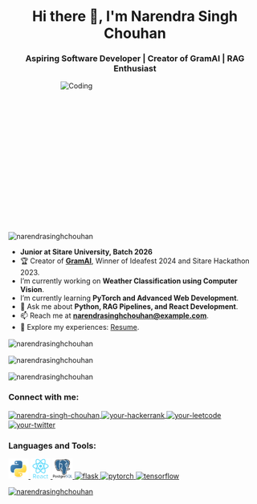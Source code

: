 <h1 align="center">Hi there 👋, I'm Narendra Singh Chouhan</h1>
<h3 align="center">Aspiring Software Developer | Creator of GramAI | RAG Enthusiast</h3>

<img align="right" alt="Coding" src="https://camo.githubusercontent.com/5119ee303e5e49cdf23def653b737bede0da49a859a34714d62d9ab518afbbb2/68747470733a2f2f63646e2e6472696262626c652e636f6d2f75736572732f313136323037372f73637265656e73686f74732f333834383931342f70726f6772616d6d65722e676966" style="display: inline-block; width: 400px; height: 300px;">

<p align="left"> 
  <img src="https://komarev.com/ghpvc/?username=narendrasinghchouhan&label=Profile%20views&color=0e75b6&style=flat" alt="narendrasinghchouhan" /> 
</p>

- **Junior at Sitare University, Batch 2026**
- 🏆 Creator of **[GramAI](https://github.com/your-repo-link)**, Winner of Ideafest 2024 and Sitare Hackathon 2023.
- I’m currently working on **Weather Classification using Computer Vision**.
- I’m currently learning **PyTorch and Advanced Web Development**.
- 💬 Ask me about **Python, RAG Pipelines, and React Development**.
- 📫 Reach me at **narendrasinghchouhan@example.com**.
- 📄 Explore my experiences: <a href="https://your-resume-link" target="_blank" rel="noopener noreferrer">Resume</a>.

<p><img align="center" src="https://github-readme-stats.vercel.app/api/top-langs?username=narendrasinghchouhan&show_icons=true&locale=en&layout=compact" alt="narendrasinghchouhan" /></p>

<p><img align="center" src="https://github-readme-stats.vercel.app/api?username=narendrasinghchouhan&show_icons=true&locale=en" alt="narendrasinghchouhan" /></p>

<p><img align="center" src="https://github-readme-streak-stats.herokuapp.com/?user=narendrasinghchouhan&" alt="narendrasinghchouhan" /></p>

<h3 align="left">Connect with me:</h3>
<p align="left">
  <a href="https://linkedin.com/in/narendra-singh-chouhan" target="blank">
    <img align="center" src="https://raw.githubusercontent.com/rahuldkjain/github-profile-readme-generator/master/src/images/icons/Social/linked-in-alt.svg" alt="narendra-singh-chouhan" height="30" width="40" />
  </a>
  <a href="https://www.hackerrank.com/your-hackerrank" target="blank">
    <img align="center" src="https://raw.githubusercontent.com/rahuldkjain/github-profile-readme-generator/master/src/images/icons/Social/hackerrank.svg" alt="your-hackerrank" height="30" width="40" />
  </a>
  <a href="https://www.leetcode.com/your-leetcode" target="blank">
    <img align="center" src="https://raw.githubusercontent.com/rahuldkjain/github-profile-readme-generator/master/src/images/icons/Social/leet-code.svg" alt="your-leetcode" height="30" width="40" />
  </a>
  <a href="https://twitter.com/your-twitter" target="blank">
    <img align="center" src="https://raw.githubusercontent.com/rahuldkjain/github-profile-readme-generator/master/src/images/icons/Social/twitter.svg" alt="your-twitter" height="30" width="40" />
  </a>
</p>

<h3 align="left">Languages and Tools:</h3>
<p align="left"> 
  <a href="https://www.python.org" target="_blank" rel="noreferrer"> 
    <img src="https://raw.githubusercontent.com/devicons/devicon/master/icons/python/python-original.svg" alt="python" width="40" height="40"/> 
  </a> 
  <a href="https://reactjs.org/" target="_blank" rel="noreferrer"> 
    <img src="https://raw.githubusercontent.com/devicons/devicon/master/icons/react/react-original-wordmark.svg" alt="react" width="40" height="40"/> 
  </a> 
  <a href="https://www.postgresql.org" target="_blank" rel="noreferrer"> 
    <img src="https://raw.githubusercontent.com/devicons/devicon/master/icons/postgresql/postgresql-original-wordmark.svg" alt="postgresql" width="40" height="40"/> 
  </a> 
  <a href="https://flask.palletsprojects.com/" target="_blank" rel="noreferrer"> 
    <img src="https://www.vectorlogo.zone/logos/pocoo_flask/pocoo_flask-icon.svg" alt="flask" width="40" height="40"/> 
  </a> 
  <a href="https://pytorch.org/" target="_blank" rel="noreferrer"> 
    <img src="https://www.vectorlogo.zone/logos/pytorch/pytorch-icon.svg" alt="pytorch" width="40" height="40"/> 
  </a> 
  <a href="https://www.tensorflow.org" target="_blank" rel="noreferrer"> 
    <img src="https://www.vectorlogo.zone/logos/tensorflow/tensorflow-icon.svg" alt="tensorflow" width="40" height="40"/> 
  </a> 
</p>

<p align="left"> 
  <a href="https://github.com/ryo-ma/github-profile-trophy">
    <img src="https://github-profile-trophy.vercel.app/?username=narendrasinghchouhan" alt="narendrasinghchouhan" />
  </a> 
</p>
